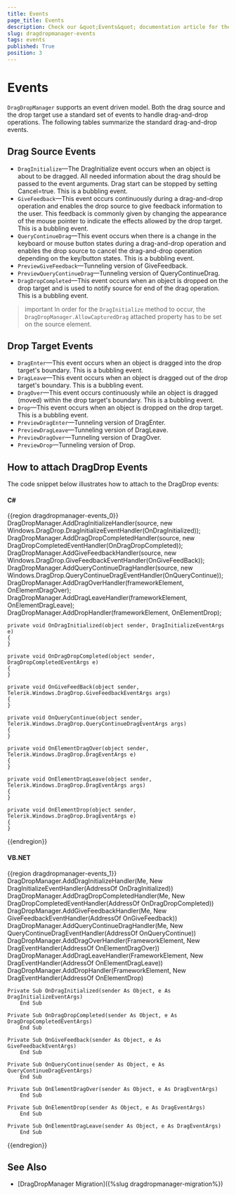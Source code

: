 ```yaml
---
title: Events
page_title: Events
description: Check our &quot;Events&quot; documentation article for the DragDropManager {{ site.framework_name }} control.
slug: dragdropmanager-events
tags: events
published: True
position: 3
---
```


# Events

`DragDropManager` supports an event driven model. Both the drag source and the drop target use a standard set of events to handle drag-and-drop operations. The following tables summarize the standard drag-and-drop events.  

## Drag Source Events

* `DragInitialize`&mdash;The DragInitialize event occurs when an object is about to be dragged. All needed information about the drag should be passed to the event arguments. Drag start can be stopped by setting Cancel=true. This is a bubbling event.
* `GiveFeedback`&mdash;This event occurs continuously during a drag-and-drop operation and enables the drop source to give feedback information to the user. This feedback is commonly given by changing the appearance of the mouse pointer to indicate the effects allowed by the drop target. This is a bubbling event.
* `QueryContinueDrag`&mdash;This event occurs when there is a change in the keyboard or mouse button states during a drag-and-drop operation and enables the drop source to cancel the drag-and-drop operation depending on the key/button states. This is a bubbling event.
* `PreviewGiveFeedback`&mdash;Tunneling version of GiveFeedback.
* `PreviewQueryContinueDrag`&mdash;Tunneling version of QueryContinueDrag.
* `DragDropCompleted`&mdash;This event occurs when an object is dropped on the drop target and is used to notify source for end of the drag operation. This is a bubbling event.

>important In order for the `DragInitialize` method to occur, the `DragDropManager.AllowCapturedDrag` attached property has to be set on the source element.

## Drop Target Events

* `DragEnter`&mdash;This event occurs when an object is dragged into the drop target's boundary. This is a bubbling event.
* `DragLeave`&mdash;This event occurs when an object is dragged out of the drop target's boundary. This is a bubbling event.
* `DragOver`&mdash;This event occurs continuously while an object is dragged (moved) within the drop target's boundary. This is a bubbling event.
* `Drop`&mdash;This event occurs when an object is dropped on the drop target. This is a bubbling event.
* `PreviewDragEnter`&mdash;Tunneling version of DragEnter.
* `PreviewDragLeave`&mdash;Tunneling version of DragLeave.
* `PreviewDragOver`&mdash;Tunneling version of DragOver.
* `PreviewDrop`&mdash;Tunneling version of Drop.

## How to attach DragDrop Events

The code snippet below illustrates how to attach to the DragDrop events:

#### __C#__

{{region dragdropmanager-events_0}}	
	DragDropManager.AddDragInitializeHandler(source, new  Windows.DragDrop.DragInitializeEventHandler(OnDragInitialized));
	DragDropManager.AddDragDropCompletedHandler(source, new DragDropCompletedEventHandler(OnDragDropCompleted));
	DragDropManager.AddGiveFeedbackHandler(source, new Windows.DragDrop.GiveFeedbackEventHandler(OnGiveFeedBack));
	DragDropManager.AddQueryContinueDragHandler(source, new Windows.DragDrop.QueryContinueDragEventHandler(OnQueryContinue));
	DragDropManager.AddDragOverHandler(frameworkElement, OnElementDragOver);
	DragDropManager.AddDragLeaveHandler(frameworkElement, OnElementDragLeave);
	DragDropManager.AddDropHandler(frameworkElement, OnElementDrop);
	
	private void OnDragInitialized(object sender, DragInitializeEventArgs e)
	{
	}
	
	private void OnDragDropCompleted(object sender, DragDropCompletedEventArgs e)
	{
	}
	
	private void OnGiveFeedBack(object sender, Telerik.Windows.DragDrop.GiveFeedbackEventArgs args)
	{
	}
	
	private void OnQueryContinue(object sender, Telerik.Windows.DragDrop.QueryContinueDragEventArgs args)
	{
	}
	
	private void OnElementDragOver(object sender, Telerik.Windows.DragDrop.DragEventArgs e)
	{
	}
	
	private void OnElementDragLeave(object sender, Telerik.Windows.DragDrop.DragEventArgs args)
	{
	}
	
	private void OnElementDrop(object sender, Telerik.Windows.DragDrop.DragEventArgs e)
	{
	}	
{{endregion}}

#### __VB.NET__

{{region dragdropmanager-events_1}}
	DragDropManager.AddDragInitializeHandler(Me, New DragInitializeEventHandler(AddressOf OnDragInitialized))
	DragDropManager.AddDragDropCompletedHandler(Me, New DragDropCompletedEventHandler(AddressOf OnDragDropCompleted))
	DragDropManager.AddGiveFeedbackHandler(Me, New GiveFeedbackEventHandler(AddressOf OnGiveFeedback))
	DragDropManager.AddQueryContinueDragHandler(Me, New QueryContinueDragEventHandler(AddressOf OnQueryContinue))
	DragDropManager.AddDragOverHandler(FrameworkElement, New DragEventHandler(AddressOf OnElementDragOver))
	DragDropManager.AddDragLeaveHandler(FrameworkElement, New DragEventHandler(AddressOf OnElementDragLeave))
	DragDropManager.AddDropHandler(FrameworkElement, New DragEventHandler(AddressOf OnElementDrop)
	
	Private Sub OnDragInitialized(sender As Object, e As DragInitializeEventArgs)
	    End Sub
	
	Private Sub OnDragDropCompleted(sender As Object, e As DragDropCompletedEventArgs)
	    End Sub
	
	Private Sub OnGiveFeedback(sender As Object, e As GiveFeedbackEventArgs)
	    End Sub
	
	Private Sub OnQueryContinue(sender As Object, e As QueryContinueDragEventArgs)
	    End Sub
	
	Private Sub OnElementDragOver(sender As Object, e As DragEventArgs)
	    End Sub
	
	Private Sub OnElementDrop(sender As Object, e As DragEventArgs)
	    End Sub
	
	Private Sub OnElementDragLeave(sender As Object, e As DragEventArgs)
	    End Sub	
{{endregion}}

## See Also

* [DragDropManager Migration]({%slug dragdropmanager-migration%})
